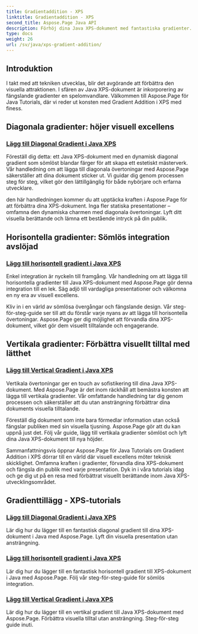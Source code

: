 ```yaml
---
title: Gradientaddition - XPS
linktitle: Gradientaddition - XPS
second_title: Aspose.Page Java API
description: Förhöj dina Java XPS-dokument med fantastiska gradienter. Lär dig att lägga till diagonala, horisontella och vertikala gradienter utan ansträngning med Aspose.Page tutorials.
type: docs
weight: 26
url: /sv/java/xps-gradient-addition/
---
```

## Introduktion

I takt med att tekniken utvecklas, blir det avgörande att förbättra den visuella attraktionen. I sfären av Java XPS-dokument är inkorporering av fängslande gradienter en spelomvandlare. Välkommen till Aspose.Page för Java Tutorials, där vi reder ut konsten med Gradient Addition i XPS med finess.

## Diagonala gradienter: höjer visuell excellens
### [Lägg till Diagonal Gradient i Java XPS](./diagonal/)

Föreställ dig detta: ett Java XPS-dokument med en dynamisk diagonal gradient som sömlöst blandar färger för att skapa ett estetiskt mästerverk. Vår handledning om att lägga till diagonala övertoningar med Aspose.Page säkerställer att dina dokument sticker ut. Vi guidar dig genom processen steg för steg, vilket gör den lättillgänglig för både nybörjare och erfarna utvecklare.

den här handledningen kommer du att upptäcka kraften i Aspose.Page för att förbättra dina XPS-dokument. Inga fler statiska presentationer – omfamna den dynamiska charmen med diagonala övertoningar. Lyft ditt visuella berättande och lämna ett bestående intryck på din publik.

## Horisontella gradienter: Sömlös integration avslöjad
### [Lägg till horisontell gradient i Java XPS](./horizontal/)

Enkel integration är nyckeln till framgång. Vår handledning om att lägga till horisontella gradienter till Java XPS-dokument med Aspose.Page gör denna integration till en lek. Säg adjö till vardagliga presentationer och välkomna en ny era av visuell excellens.

Kliv in i en värld av sömlösa övergångar och fängslande design. Vår steg-för-steg-guide ser till att du förstår varje nyans av att lägga till horisontella övertoningar. Aspose.Page ger dig möjlighet att förvandla dina XPS-dokument, vilket gör dem visuellt tilltalande och engagerande.

## Vertikala gradienter: Förbättra visuellt tilltal med lätthet
### [Lägg till Vertical Gradient i Java XPS](./vertical/)

Vertikala övertoningar ger en touch av sofistikering till dina Java XPS-dokument. Med Aspose.Page är det inom räckhåll att bemästra konsten att lägga till vertikala gradienter. Vår omfattande handledning tar dig genom processen och säkerställer att du utan ansträngning förbättrar dina dokuments visuella tilltalande.

Föreställ dig dokument som inte bara förmedlar information utan också fängslar publiken med sin visuella tjusning. Aspose.Page gör att du kan uppnå just det. Följ vår guide, lägg till vertikala gradienter sömlöst och lyft dina Java XPS-dokument till nya höjder.

Sammanfattningsvis öppnar Aspose.Page för Java Tutorials om Gradient Addition i XPS dörrar till en värld där visuell excellens möter teknisk skicklighet. Omfamna kraften i gradienter, förvandla dina XPS-dokument och fängsla din publik med varje presentation. Dyk in i våra tutorials idag och ge dig ut på en resa med förbättrat visuellt berättande inom Java XPS-utvecklingsområdet.
## Gradienttillägg - XPS-tutorials
### [Lägg till Diagonal Gradient i Java XPS](./diagonal/)
Lär dig hur du lägger till en fantastisk diagonal gradient till dina XPS-dokument i Java med Aspose.Page. Lyft din visuella presentation utan ansträngning.
### [Lägg till horisontell gradient i Java XPS](./horizontal/)
Lär dig hur du lägger till en fantastisk horisontell gradient till XPS-dokument i Java med Aspose.Page. Följ vår steg-för-steg-guide för sömlös integration.
### [Lägg till Vertical Gradient i Java XPS](./vertical/)
Lär dig hur du lägger till en vertikal gradient till Java XPS-dokument med Aspose.Page. Förbättra visuella tilltal utan ansträngning. Steg-för-steg guide inuti.